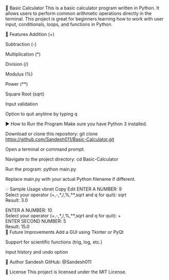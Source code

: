 🧮 Basic Calculator
This is a basic calculator program written in Python. It allows users to perform common arithmetic operations directly in the terminal. This project is great for beginners learning how to work with user input, conditionals, loops, and functions in Python.

🔧 Features
Addition (+)

Subtraction (-)

Multiplication (*)

Division (/)

Modulus (%)

Power (**)

Square Root (sqrt)

Input validation

Option to quit anytime by typing q

▶️ How to Run the Program
Make sure you have Python 3 installed.

Download or clone this repository:
git clone https://github.com/Sandesh011/Basic-Calculator.git

Open a terminal or command prompt.

Navigate to the project directory:
cd Basic-Calculator

Run the program:
python main.py

Replace main.py with your actual Python filename if different.

💡 Sample Usage
vbnet
Copy
Edit
ENTER A NUMBER: 9  
Select your operator (+,-,*,/,%,**,sqrt and q for quit): sqrt  
Result: 3.0  

ENTER A NUMBER: 10  
Select your operator (+,-,*,/,%,**,sqrt and q for quit): +  
ENTER SECOND NUMBER: 5  
Result: 15.0  
📌 Future Improvements
Add a GUI using Tkinter or PyQt

Support for scientific functions (trig, log, etc.)

Input history and undo option

👤 Author
Sandesh
GitHub: @Sandesh011

📜 License
This project is licensed under the MIT License.

